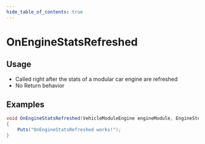 ```yaml
---
hide_table_of_contents: true
---
```


# OnEngineStatsRefreshed

## Usage

* Called right after the stats of a modular car engine are refreshed
* No Return behavior

## Examples

```csharp title=""
void OnEngineStatsRefreshed(VehicleModuleEngine engineModule, EngineStorage engineStorage)
{
    Puts("OnEngineStatsRefreshed works!");
}
```
